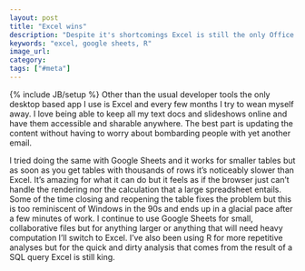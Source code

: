 ```yaml
---
layout: post
title: "Excel wins"
description: "Despite it's shortcomings Excel is still the only Office product I use. There just hasn't been a replacement that has that combination of speed, performance, and simplicity."
keywords: "excel, google sheets, R"
image_url:
category:
tags: ["#meta"]
---
```

{% include JB/setup %}
Other than the usual developer tools the only desktop based app I use is Excel and every few months I try to wean myself away. I love being able to keep all my text docs and slideshows online and have them accessible and sharable anywhere. The best part is updating the content without having to worry about bombarding people with yet another email.

I tried doing the same with Google Sheets and it works for smaller tables but as soon as you get tables with thousands of rows it’s noticeably slower than Excel. It’s amazing for what it can do but it feels as if the browser just can’t handle the rendering nor the calculation that a large spreadsheet entails. Some of the time closing and reopening the table fixes the problem but this is too reminiscent of Windows in the 90s and ends up in a glacial pace after a few minutes of work. I continue to use Google Sheets for small, collaborative files but for anything larger or anything that will need heavy computation I’ll switch to Excel. I’ve also been using R for more repetitive analyses but for the quick and dirty analysis that comes from the result of a SQL query Excel is still king.
